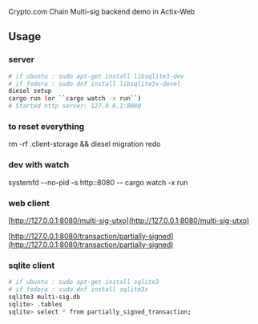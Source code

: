Crypto.com Chain Multi-sig backend demo in Actix-Web

## Usage

### server

```bash
# if ubuntu : sudo apt-get install libsqlite3-dev
# if fedora : sudo dnf install libsqlite3x-devel
diesel setup
cargo run (or ``cargo watch -x run``)
# Started http server: 127.0.0.1:8080
```

### to reset everything

rm -rf .client-storage && diesel migration redo

### dev with watch

systemfd --no-pid -s http::8080 -- cargo watch -x run

### web client

[http://127.0.0.1:8080/multi-sig-utxo](http://127.0.0.1:8080/multi-sig-utxo)

[http://127.0.0.1:8080/transaction/partially-signed](http://127.0.0.1:8080/transaction/partially-signed)

### sqlite client

```bash
# if ubuntu : sudo apt-get install sqlite3
# if fedora : sudo dnf install sqlite3x
sqlite3 multi-sig.db
sqlite> .tables
sqlite> select * from partially_signed_transaction;
```
